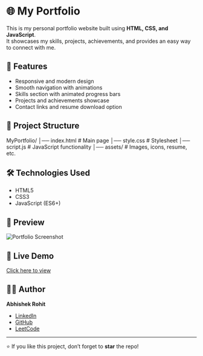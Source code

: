 # 🌐 My Portfolio

This is my personal portfolio website built using **HTML, CSS, and JavaScript**.  
It showcases my skills, projects, achievements, and provides an easy way to connect with me.

## 🚀 Features
- Responsive and modern design
- Smooth navigation with animations
- Skills section with animated progress bars
- Projects and achievements showcase
- Contact links and resume download option

## 📂 Project Structure
MyPortfolio/
│── index.html # Main page
│── style.css # Stylesheet
│── script.js # JavaScript functionality
│── assets/ # Images, icons, resume, etc.



## 🛠️ Technologies Used
- HTML5
- CSS3
- JavaScript (ES6+)

## 📸 Preview
![Portfolio Screenshot](assets/screenshot.png)

## 🔗 Live Demo
[Click here to view](https://imabhishek02.github.io/MyPortfolio/)

## 👨‍💻 Author
**Abhishek Rohit**  
- [LinkedIn](https://www.linkedin.com/in/imabhishek02)  
- [GitHub](https://github.com/imabhishek02)  
- [LeetCode](https://leetcode.com/imabhishek02)  

---
⭐ If you like this project, don’t forget to **star** the repo!
